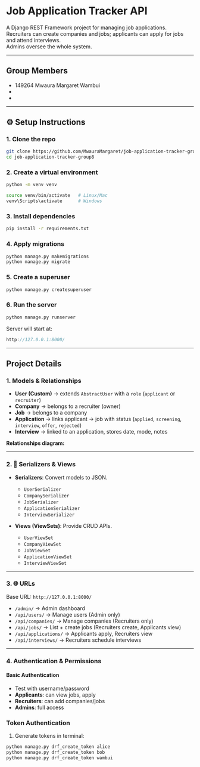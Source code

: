 # Job Application Tracker API

A Django REST Framework project for managing job applications.  
Recruiters can create companies and jobs; applicants can apply for jobs and attend interviews.  
Admins oversee the whole system.  

---

## Group Members
- 149264 Mwaura Margaret Wambui
-  
- 

---

## ⚙️ Setup Instructions

### 1. Clone the repo
```bash
git clone https://github.com/MwauraMargaret/job-application-tracker-group8.git
cd job-application-tracker-group8
```

### 2. Create a virtual environment
```bash
python -m venv venv

source venv/bin/activate   # Linux/Mac
venv\Scripts\activate      # Windows
```

### 3. Install dependencies
```bash
pip install -r requirements.txt
```

### 4. Apply migrations
```bash
python manage.py makemigrations
python manage.py migrate
```

### 5. Create a superuser
```bash
python manage.py createsuperuser
```

### 6. Run the server
```bash
python manage.py runserver
```
Server will start at:
```cpp
http://127.0.0.1:8000/
```
---

## Project Details

### 1. Models & Relationships

- **User (Custom)** → extends `AbstractUser` with a `role` (`applicant` or `recruiter`)  
- **Company** → belongs to a recruiter (owner)  
- **Job** → belongs to a company  
- **Application** → links applicant → job with status (`applied`, `screening`, `interview`, `offer`, `rejected`)  
- **Interview** → linked to an application, stores date, mode, notes  

**Relationships diagram:**



---

### 2. 🔄 Serializers & Views

- **Serializers**: Convert models to JSON.  
  - `UserSerializer`  
  - `CompanySerializer`  
  - `JobSerializer`  
  - `ApplicationSerializer`  
  - `InterviewSerializer`  

- **Views (ViewSets)**: Provide CRUD APIs.  
  - `UserViewSet`  
  - `CompanyViewSet`  
  - `JobViewSet`  
  - `ApplicationViewSet`  
  - `InterviewViewSet`  

---

### 3. 🌐 URLs

Base URL: `http://127.0.0.1:8000/`

- `/admin/` → Admin dashboard  
- `/api/users/` → Manage users (Admin only)  
- `/api/companies/` → Manage companies (Recruiters only)  
- `/api/jobs/` → List + create jobs (Recruiters create, Applicants view)  
- `/api/applications/` → Applicants apply, Recruiters view  
- `/api/interviews/` → Recruiters schedule interviews  

---

### 4. Authentication & Permissions

#### Basic Authentication
- Test with username/password  
- **Applicants**: can view jobs, apply  
- **Recruiters**: can add companies/jobs  
- **Admins**: full access  

### Token Authentication
1. Generate tokens in terminal:
```bash
python manage.py drf_create_token alice
python manage.py drf_create_token bob
python manage.py drf_create_token wambui
